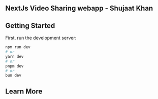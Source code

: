 ## NextJs Video Sharing webapp - Shujaat Khan

## Getting Started

First, run the development server:

```bash
npm run dev
# or
yarn dev
# or
pnpm dev
# or
bun dev
```
## Learn More


